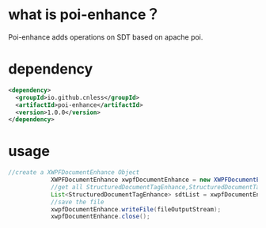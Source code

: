 # what is poi-enhance？

Poi-enhance adds operations on SDT based on apache poi.

# dependency

```xml
<dependency>
  <groupId>io.github.cnless</groupId>
  <artifactId>poi-enhance</artifactId>
  <version>1.0.0</version>
</dependency>
```



# usage



```java
//create a XWPFDocumentEnhance Object
            XWPFDocumentEnhance xwpfDocumentEnhance = new XWPFDocumentEnhance(fileInputStream);
            //get all StructuredDocumentTagEnhance,StructuredDocumentTagEnhance contains all method to operate StructuredDocumentTag
            List<StructuredDocumentTagEnhance> sdtList = xwpfDocumentEnhance.getSdtList();
            //save the file
            xwpfDocumentEnhance.writeFile(fileOutputStream);
            xwpfDocumentEnhance.close();
```

